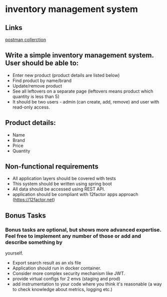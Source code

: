 # inventory management system

## Links
[postman collerction](https://www.getpostman.com/collections/4c8cbd7d0e5ca1e48c4d)

## Write a simple inventory management system. User should be able to:
- Enter new product (product details are listed below)
- Find product by name/brand
- Update/remove product
- See all leftovers on a separate page (leftovers means product which quantity is less than 5)
- It should be two users - admin (can create, add, remove) and user with read-only access.
## Product details:
- Name
- Brand
- Price
- Quantity

## Non-functional requirements
- All application layers should be covered with tests
- This system should be written using spring boot
- All data should be accessed using REST API.
- application should be compliant with 12factor apps approach (https://12factor.net)
## Bonus Tasks
### Bonus tasks are optional, but shows more advanced expertise. Feel free to implement any number of those or add and describe something by
yourself.
- Export search result as an xls file
- Application should run in docker container.
- Consider more complex security mechanism like JWT.
- provide virtual configs for 2 envs (staging and prod)
- add instrumentation to your code where you think it's reasonable (a way to check knowledge about metrics, logging etc.)
